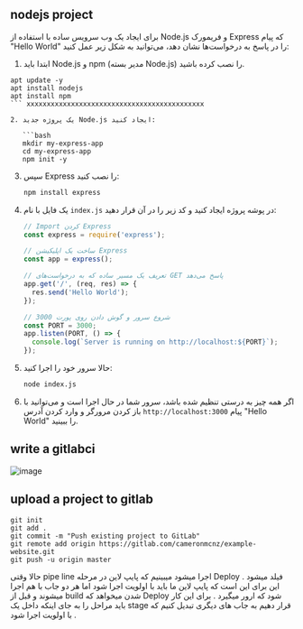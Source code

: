 ## nodejs project

برای ایجاد یک وب سرویس ساده با استفاده از Node.js و فریمورک Express که پیام "Hello World" را در پاسخ به درخواست‌ها نشان دهد، می‌توانید به شکل زیر عمل کنید:

1. ابتدا باید Node.js و npm (مدیر بسته Node.js) را نصب کرده باشید.


```
apt update -y
apt install nodejs
apt install npm
``` xxxxxxxxxxxxxxxxxxxxxxxxxxxxxxxxxxxxxxxxxxxx

2. یک پروژه جدید Node.js ایجاد کنید:

   ```bash
   mkdir my-express-app
   cd my-express-app
   npm init -y
   ```

3. سپس Express را نصب کنید:

   ```bash
   npm install express
   ```

4. یک فایل با نام `index.js` در پوشه پروژه ایجاد کنید و کد زیر را در آن قرار دهید:

   ```javascript
   // Import کردن Express
   const express = require('express');

   // ساخت یک اپلیکیشن Express
   const app = express();

   // تعریف یک مسیر ساده که به درخواست‌های GET پاسخ می‌دهد
   app.get('/', (req, res) => {
     res.send('Hello World');
   });

   // شروع سرور و گوش دادن روی پورت 3000
   const PORT = 3000;
   app.listen(PORT, () => {
     console.log(`Server is running on http://localhost:${PORT}`);
   });
   ```

5. حالا سرور خود را اجرا کنید:

   ```bash
   node index.js
   ```

6. اگر همه چیز به درستی تنظیم شده باشد، سرور شما در حال اجرا است و می‌توانید با باز کردن مرورگر و وارد کردن آدرس `http://localhost:3000` پیام "Hello World" را ببینید.


## write a gitlabci
![image](https://github.com/user-attachments/assets/156c5a9d-1c17-4652-994e-fb54cc6e6711)


## upload a project to gitlab
```
git init
git add .
git commit -m "Push existing project to GitLab"
git remote add origin https://gitlab.com/cameronmcnz/example-website.git
git push -u origin master
```


حالا وقتی pipe line اجرا میشود میبینیم که پایپ لاین در مرحله Deploy فیلد میشود .
این برای این است که پایپ لاین ما باید با اولویت اجرا شود اما هر دو جاب با هم اجرا میشوند و قبل از build شدن میخواهد که Deploy شود که ارور میگیرد .
برای این کار باید مراحل را به جای اینکه داخل یک stage قرار دهیم به جاب های دیگری تبدیل کنیم که با اولویت اجرا شود .



